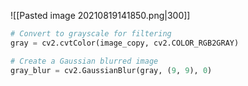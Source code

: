 ![[Pasted image 20210819141850.png|300]]

```python
# Convert to grayscale for filtering
gray = cv2.cvtColor(image_copy, cv2.COLOR_RGB2GRAY)

# Create a Gaussian blurred image
gray_blur = cv2.GaussianBlur(gray, (9, 9), 0)